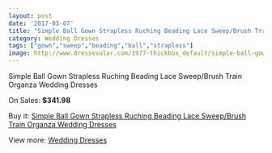 ```yaml
---
layout: post
date: '2017-03-07'
title: "Simple Ball Gown Strapless Ruching Beading Lace Sweep/Brush Train Organza Wedding Dresses"
category: Wedding Dresses
tags: ["gown","sweep","beading","ball","strapless"]
image: http://www.dressesular.com/1977-thickbox_default/simple-ball-gown-strapless-ruching-beading-lace-sweep-brush-train-organza-wedding-dresses.jpg
---
```

Simple Ball Gown Strapless Ruching Beading Lace Sweep/Brush Train Organza Wedding Dresses

On Sales: **$341.98**
<a href="https://www.dressesular.com/wedding-dresses/739-simple-ball-gown-strapless-ruching-beading-lace-sweep-brush-train-organza-wedding-dresses.html"><amp-img layout="responsive" width="600" height="600" src="//www.dressesular.com/1977-thickbox_default/simple-ball-gown-strapless-ruching-beading-lace-sweep-brush-train-organza-wedding-dresses.jpg" alt="Simple Ball Gown Strapless Ruching Beading Lace Sweep/Brush Train Organza Wedding Dresses 0" /></a>
<a href="https://www.dressesular.com/wedding-dresses/739-simple-ball-gown-strapless-ruching-beading-lace-sweep-brush-train-organza-wedding-dresses.html"><amp-img layout="responsive" width="600" height="600" src="//www.dressesular.com/1978-thickbox_default/simple-ball-gown-strapless-ruching-beading-lace-sweep-brush-train-organza-wedding-dresses.jpg" alt="Simple Ball Gown Strapless Ruching Beading Lace Sweep/Brush Train Organza Wedding Dresses 1" /></a>

Buy it: [Simple Ball Gown Strapless Ruching Beading Lace Sweep/Brush Train Organza Wedding Dresses](https://www.dressesular.com/wedding-dresses/739-simple-ball-gown-strapless-ruching-beading-lace-sweep-brush-train-organza-wedding-dresses.html "Simple Ball Gown Strapless Ruching Beading Lace Sweep/Brush Train Organza Wedding Dresses")

View more: [Wedding Dresses](https://www.dressesular.com/3-wedding-dresses "Wedding Dresses")